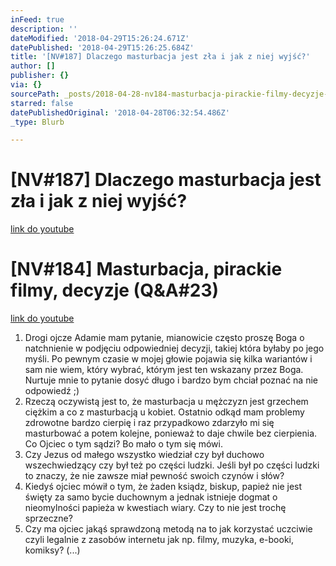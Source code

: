 ```yaml
---
inFeed: true
description: ''
dateModified: '2018-04-29T15:26:24.671Z'
datePublished: '2018-04-29T15:26:25.684Z'
title: '[NV#187] Dlaczego masturbacja jest zła i jak z niej wyjść?'
author: []
publisher: {}
via: {}
sourcePath: _posts/2018-04-28-nv184-masturbacja-pirackie-filmy-decyzje-qanda23.md
starred: false
datePublishedOriginal: '2018-04-28T06:32:54.486Z'
_type: Blurb

---
```

# \[NV\#187\] Dlaczego masturbacja jest zła i jak z niej wyjść?
[link do youtube][0]

# \[NV\#184\] Masturbacja, pirackie filmy, decyzje (Q&A\#23)
[link do youtube][1]

1. Drogi ojcze Adamie mam pytanie, mianowicie często proszę Boga o natchnienie w podjęciu odpowiedniej decyzji, takiej która byłaby po jego myśli. Po pewnym czasie w mojej głowie pojawia się kilka wariantów i sam nie wiem, który wybrać, którym jest ten wskazany przez Boga. Nurtuje mnie to pytanie dosyć długo i bardzo bym chciał poznać na nie odpowiedź ;)
2. Rzeczą oczywistą jest to, że masturbacja u mężczyzn jest grzechem ciężkim a co z masturbacją u kobiet. Ostatnio odkąd mam problemy zdrowotne bardzo cierpię i raz przypadkowo zdarzyło mi się masturbować a potem kolejne, ponieważ to daje chwile bez cierpienia. Co Ojciec o tym sądzi? Bo mało o tym się mówi.
3. Czy Jezus od małego wszystko wiedział czy był duchowo wszechwiedzący czy był też po części ludzki. Jeśli był po części ludzki to znaczy, że nie zawsze miał pewność swoich czynów i słów?
4. Kiedyś ojciec mówił o tym, że żaden ksiądz, biskup, papież nie jest święty za samo bycie duchownym a jednak istnieje dogmat o nieomylności papieża w kwestiach wiary. Czy to nie jest trochę sprzeczne?
5. Czy ma ojciec jakąś sprawdzoną metodą na to jak korzystać uczciwie czyli legalnie z zasobów internetu jak np. filmy, muzyka, e-booki, komiksy? (...)

[0]: https://www.youtube.com/watch?v=Uti6Z8sDBE8
[1]: https://www.youtube.com/watch?v=SfiVPvE0tD4